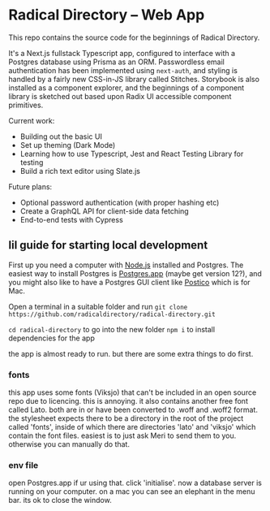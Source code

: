 # Radical Directory – Web App

This repo contains the source code for the beginnings of Radical Directory.

It's a Next.js fullstack Typescript app, configured to interface with a Postgres database using Prisma as an ORM. Passwordless email authentication has been implemented using `next-auth`, and styling is handled by a fairly new CSS-in-JS library called Stitches. Storybook is also installed as a component explorer, and the beginnings of a component library is sketched out based upon Radix UI accessible component primitives.

Current work:

- Building out the basic UI
- Set up theming (Dark Mode)
- Learning how to use Typescript, Jest and React Testing Library for testing
- Build a rich text editor using Slate.js

Future plans:

- Optional password authentication (with proper hashing etc)
- Create a GraphQL API for client-side data fetching
- End-to-end tests with Cypress

## lil guide for starting local development

First up you need a computer with [Node.js](https://nodejs.org/en/) installed and Postgres. The easiest way to install Postgres is [Postgres.app](https://postgresapp.com) (maybe get version 12?), and you might also like to have a Postgres GUI client like [Postico](https://eggerapps.at/postico/) which is for Mac.

Open a terminal in a suitable folder and run `git clone https://github.com/radicaldirectory/radical-directory.git`

`cd radical-directory` to go into the new folder
`npm i` to install dependencies for the app

the app is almost ready to run. but there are some extra things to do first.

### fonts

this app uses some fonts (Viksjo) that can't be included in an open source repo due to licencing. this is annoying. it also contains another free font called Lato. both are in or have been converted to .woff and .woff2 format.
the stylesheet expects there to be a directory in the root of the project called 'fonts', inside of which there are directories 'lato' and 'viksjo' which contain the font files. easiest is to just ask Meri to send them to you. otherwise you can manually do that.

### env file

open Postgres.app if ur using that. click 'initialise'. now a database server is running on your computer. on a mac you can see an elephant in the menu bar. its ok to close the window.
